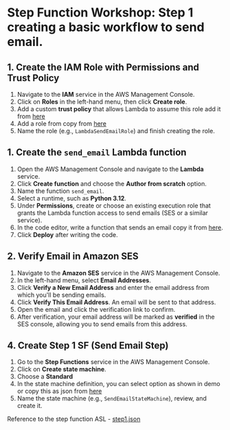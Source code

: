 # Step Function Workshop: Step 1 creating a basic workflow to send email.


## 1. Create the IAM Role with Permissions and Trust Policy

1. Navigate to the **IAM** service in the AWS Management Console.
2. Click on **Roles** in the left-hand menu, then click **Create role**.
3. Add a custom **trust policy** that allows Lambda to assume this role add it from [here](https://github.com/SrushithR/build-your-own-newsletter-step-functions-workshop/blob/main/iam/trust_policy.json)
4. Add a role from copy from [here](https://github.com/SrushithR/build-your-own-newsletter-step-functions-workshop/blob/main/iam/permissions.json)
5. Name the role (e.g., `LambdaSendEmailRole`) and finish creating the role.

## 1. Create the `send_email` Lambda function

1. Open the AWS Management Console and navigate to the **Lambda** service.
2. Click **Create function** and choose the **Author from scratch** option.
3. Name the function `send_email`.
4. Select a runtime, such as **Python 3.12**.
5. Under **Permissions**, create or choose an existing execution role that grants the Lambda function access to send emails (SES or a similar service).
6. In the code editor, write a function that sends an email copy it from [here](https://github.com/SrushithR/build-your-own-newsletter-step-functions-workshop/blob/main/lambda-functions/send_email.py).
7. Click **Deploy** after writing the code.

## 2. Verify Email in Amazon SES

1. Navigate to the **Amazon SES** service in the AWS Management Console.
2. In the left-hand menu, select **Email Addresses**.
3. Click **Verify a New Email Address** and enter the email address from which you'll be sending emails.
4. Click **Verify This Email Address**. An email will be sent to that address.
5. Open the email and click the verification link to confirm.
6. After verification, your email address will be marked as **verified** in the SES console, allowing you to send emails from this address.

## 4. Create Step 1 SF (Send Email Step)
1. Go to the **Step Functions** service in the AWS Management Console.
2. Click on **Create state machine**.
3. Choose a **Standard**
4. In the state machine definition, you can select option as shown in demo or copy this as json from [here](https://github.com/SrushithR/build-your-own-newsletter-step-functions-workshop/blob/main/step-functions/step1.json)
5. Name the state machine (e.g., `SendEmailStateMachine`), review, and create it.

Reference to the step function ASL - [step1.json](https://github.com/SrushithR/build-your-own-newsletter-step-functions-workshop/blob/main/step-functions/step1.json)

